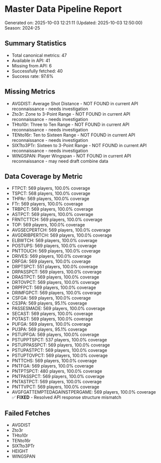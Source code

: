 # Master Data Pipeline Report
Generated on: 2025-10-03 12:21:11 (Updated: 2025-10-03 12:50:00)
Season: 2024-25

## Summary Statistics
- Total canonical metrics: 47
- Available in API: 41
- Missing from API: 6
- Successfully fetched: 40
- Success rate: 97.6%

## Missing Metrics
- AVGDIST: Average Shot Distance - NOT FOUND in current API reconnaissance - needs investigation
- Zto3r: Zone to 3-Point Range - NOT FOUND in current API reconnaissance - needs investigation
- THto10r: Three to Ten Range - NOT FOUND in current API reconnaissance - needs investigation
- TENto16r: Ten to Sixteen Range - NOT FOUND in current API reconnaissance - needs investigation
- SIXTto3PTr: Sixteen to 3-Point Range - NOT FOUND in current API reconnaissance - needs investigation
- WINGSPAN: Player Wingspan - NOT FOUND in current API reconnaissance - may need draft combine data

## Data Coverage by Metric
- FTPCT: 569 players, 100.0% coverage
- TSPCT: 568 players, 100.0% coverage
- THPAr: 569 players, 100.0% coverage
- FTr: 569 players, 100.0% coverage
- TRBPCT: 569 players, 100.0% coverage
- ASTPCT: 569 players, 100.0% coverage
- FRNTCTTCH: 569 players, 100.0% coverage
- TOP: 569 players, 100.0% coverage
- AVGSECPERTCH: 569 players, 100.0% coverage
- AVGDRIBPERTCH: 569 players, 100.0% coverage
- ELBWTCH: 569 players, 100.0% coverage
- POSTUPS: 569 players, 100.0% coverage
- PNTTOUCH: 569 players, 100.0% coverage
- DRIVES: 569 players, 100.0% coverage
- DRFGA: 569 players, 100.0% coverage
- DRPTSPCT: 551 players, 100.0% coverage
- DRPASSPCT: 569 players, 100.0% coverage
- DRASTPCT: 569 players, 100.0% coverage
- DRTOVPCT: 569 players, 100.0% coverage
- DRPFPCT: 569 players, 100.0% coverage
- DRIMFGPCT: 569 players, 100.0% coverage
- CSFGA: 569 players, 100.0% coverage
- CS3PA: 569 players, 95.1% coverage
- PASSESMADE: 569 players, 100.0% coverage
- SECAST: 569 players, 100.0% coverage
- POTAST: 569 players, 100.0% coverage
- PUFGA: 569 players, 100.0% coverage
- PU3PA: 569 players, 95.1% coverage
- PSTUPFGA: 569 players, 100.0% coverage
- PSTUPPTSPCT: 537 players, 100.0% coverage
- PSTUPPASSPCT: 569 players, 100.0% coverage
- PSTUPASTPCT: 569 players, 100.0% coverage
- PSTUPTOVPCT: 569 players, 100.0% coverage
- PNTTCHS: 569 players, 100.0% coverage
- PNTFGA: 569 players, 100.0% coverage
- PNTPTSPCT: 480 players, 100.0% coverage
- PNTPASSPCT: 569 players, 100.0% coverage
- PNTASTPCT: 569 players, 100.0% coverage
- PNTTVPCT: 569 players, 100.0% coverage
- AVGFGATTEMPTEDAGAINSTPERGAME: 569 players, 100.0% coverage ✅ **FIXED** - Resolved API response structure mismatch

## Failed Fetches
- AVGDIST
- Zto3r
- THto10r
- TENto16r
- SIXTto3PTr
- HEIGHT
- WINGSPAN
